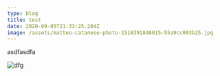 ```yaml
---
type: blog
title: test
date: 2020-09-05T21:33:25.204Z
image: /assets/matteo-catanese-photo-1518391846015-55a9cc003b25.jpg
---
```

asdfasdfa 

![dfg](/assets/nextcloud_slide.png "gsdfg")